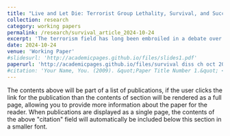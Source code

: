 ```yaml
---
title: "Live and Let Die: Terrorist Group Lethality, Survival, and Success"
collection: research
category: working papers
permalink: /research/survival_article_2024-10-24
excerpt: 'The terrorism field has long been embroiled in a debate over whether terrorism is an effective coercive tactic. Some argue that terrorism is effective because groups choose the best method available in order to achieve their goals, while others argue that terrorists do not achieve their long-term goals. Missing from this debate is the distinction between key organizational attributes that may benefit or hinder success. This study examines organizational lethality as one such attribute and examines the impact that it has on group success. I show that there is a nonlinear relationship between lethality, success, and failure. Moderate levels of lethality are where groups are most likely to see success, but this is also when they are most likely to be forcibly eliminated.'
date: 2024-10-24
venue: 'Working Paper'
#slidesurl: 'http://academicpages.github.io/files/slides1.pdf'
paperurl: 'http://academicpages.github.io/files/survival diss ch oct 2024.pdf'
#citation: 'Your Name, You. (2009). &quot;Paper Title Number 1.&quot; <i>Journal 1</i>. 1(1).'
---
```


The contents above will be part of a list of publications, if the user clicks the link for the publication than the contents of section will be rendered as a full page, allowing you to provide more information about the paper for the reader. When publications are displayed as a single page, the contents of the above "citation" field will automatically be included below this section in a smaller font.